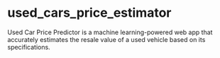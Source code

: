 # used_cars_price_estimator
Used Car Price Predictor is a machine learning-powered web app that accurately estimates the resale value of a used vehicle based on its specifications.
